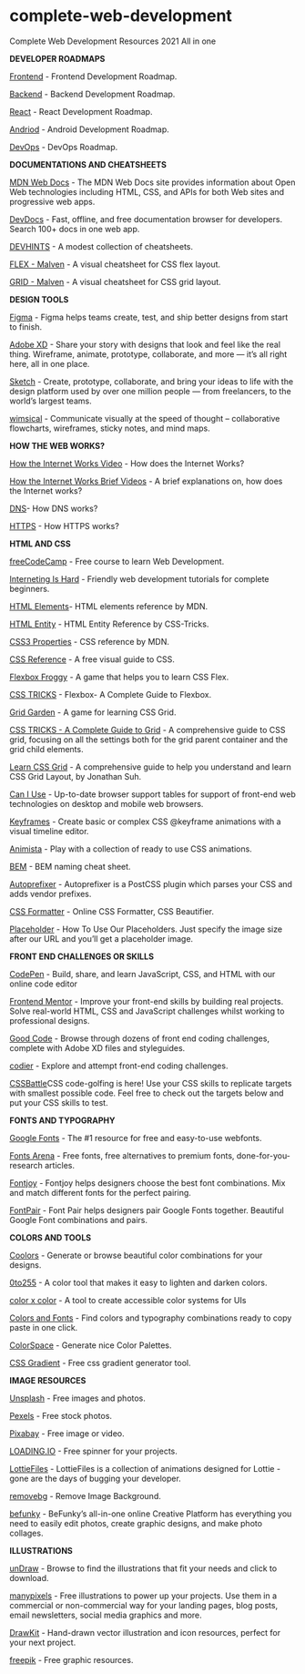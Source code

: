 # complete-web-development
Complete Web Development Resources 2021 All in one

**DEVELOPER ROADMAPS**

[Frontend](https://roadmap.sh/frontend)  - Frontend Development Roadmap.

[Backend](https://roadmap.sh/backend)  - Backend Development Roadmap.

[React](https://roadmap.sh/react) - React Development Roadmap.

[Andriod](https://roadmap.sh/android)  - Android Development Roadmap.

[DevOps](https://roadmap.sh/devops) - DevOps Roadmap.

**DOCUMENTATIONS AND CHEATSHEETS**

[MDN Web Docs](https://developer.mozilla.org/en-US/) - The MDN Web Docs site provides information about Open Web technologies including HTML, CSS, and APIs for both Web sites and progressive web apps.

[DevDocs](https://devdocs.io/) - Fast, offline, and free documentation browser for developers. Search 100+ docs in one web app.

[DEVHINTS](https://devhints.io/) - A modest collection of cheatsheets.

[FLEX - Malven](https://flexbox.malven.co/) - A visual cheatsheet for CSS flex layout.

[GRID - Malven](https://grid.malven.co/) - A visual cheatsheet for CSS grid layout.

**DESIGN TOOLS**

[Figma](https://www.figma.com/) - Figma helps teams create, test, and ship better designs from start to finish.

[Adobe XD](https://www.adobe.com/in/products/xd.html) - Share your story with designs that look and feel like the real thing. Wireframe, animate, prototype, collaborate, and more — it’s all right here, all in one place.

[Sketch](https://www.sketch.com/) - Create, prototype, collaborate, and bring your ideas to life with the design platform used by over one million people — from freelancers, to the world’s largest teams.

[wimsical](https://whimsical.com/) - Communicate visually at the speed of thought – collaborative flowcharts, wireframes, sticky notes, and mind maps.

**HOW THE WEB WORKS?**

[
How the Internet Works Video](https://www.youtube.com/watch?v=x3c1ih2NJEg) - How does the Internet Works?

[
How the Internet Works Brief Videos](https://www.youtube.com/playlist?list=PLzdnOPI1iJNfMRZm5DDxco3UdsFegvuB7) - A brief explanations on, how does the Internet works?


[DNS](https://howdns.works/)- How DNS works?

[HTTPS](https://howhttps.works/) - How HTTPS works?

**HTML AND CSS**

[freeCodeCamp](https://www.freecodecamp.org/learn/) - Free course to learn Web Development.

[Interneting Is Hard](https://www.internetingishard.com/) - Friendly web development tutorials for complete beginners.

[HTML Elements](https://developer.mozilla.org/en-US/docs/Web/HTML/Element)- HTML elements reference by MDN.

[HTML Entity](https://css-tricks.com/snippets/html/glyphs/) - HTML Entity Reference by CSS-Tricks.

[CSS3 Properties](https://developer.mozilla.org/en-US/docs/Web/CSS/Reference) - CSS reference by MDN.

[CSS Reference](https://cssreference.io/) - A free visual guide to CSS.

[Flexbox Froggy](https://flexboxfroggy.com/) - A game that helps you to learn CSS Flex.

[CSS TRICKS](https://css-tricks.com/snippets/css/a-guide-to-flexbox/) - Flexbox- A Complete Guide to Flexbox.

[Grid Garden](https://cssgridgarden.com/) - A game for learning CSS Grid.

[CSS TRICKS - A Complete Guide to Grid](https://css-tricks.com/snippets/css/complete-guide-grid/) - A comprehensive guide to CSS grid, focusing on all the settings both for the grid parent container and the grid child elements.

[Learn CSS Grid](https://learncssgrid.com/) - A comprehensive guide to help you understand and learn CSS Grid Layout, by Jonathan Suh.

[Can I Use](https://caniuse.com/) - Up-to-date browser support tables for support of front-end web technologies on desktop and mobile web browsers.

[Keyframes](https://keyframes.app/) - Create basic or complex CSS @keyframe animations with a visual timeline editor.

[Animista](https://animista.net/) - Play with a collection of ready to use CSS animations.

[BEM](https://9elements.com/bem-cheat-sheet/) - BEM naming cheat sheet.

[Autoprefixer](https://autoprefixer.github.io/) - Autoprefixer is a PostCSS plugin which parses your CSS and adds vendor prefixes.

[CSS Formatter](https://www.cleancss.com/css-beautify/) - Online CSS Formatter, CSS Beautifier.

[Placeholder](https://placeholder.com/) - How To Use Our Placeholders. Just specify the image size after our URL and you’ll get a placeholder image.

**FRONT END CHALLENGES OR SKILLS**

[CodePen](https://codepen.io/) - Build, share, and learn JavaScript, CSS, and HTML with our online code editor

[Frontend Mentor](https://www.frontendmentor.io/) - Improve your front-end skills by building real projects. Solve real-world HTML, CSS and JavaScript challenges whilst working to professional designs.

[Good Code](https://www.codewell.cc/)  - Browse through dozens of front end coding challenges, complete with Adobe XD files and styleguides.

[codier](https://codier.io/)  - Explore and attempt front-end coding challenges.

[
CSSBattle](https://cssbattle.dev/)CSS code-golfing is here! Use your CSS skills to replicate targets with smallest possible code. Feel free to check out the targets below and put your CSS skills to test.

**FONTS AND TYPOGRAPHY**

[Google Fonts](https://fonts.google.com/) - The #1 resource for free and easy-to-use webfonts.

[Fonts Arena](https://fontsarena.com/) - Free fonts, free alternatives to premium fonts, done-for-you-research articles.

[Fontjoy](https://fontjoy.com/) - Fontjoy helps designers choose the best font combinations. Mix and match different fonts for the perfect pairing.

[FontPair](https://www.fontpair.co/) - Font Pair helps designers pair Google Fonts together. Beautiful Google Font combinations and pairs.

**COLORS AND TOOLS**

[Coolors](https://coolors.co/) - Generate or browse beautiful color combinations for your designs.

[0to255](https://0to255.com/) - A color tool that makes it easy to lighten and darken colors.

[color x color](https://colorcolor.in/) - A tool to create accessible color systems for UIs

[Colors and Fonts](https://www.colorsandfonts.com/) - Find colors and typography combinations ready to copy paste in one click.

[ColorSpace](https://mycolor.space/) - Generate nice Color Palettes.

[CSS Gradient](https://cssgradient.io/) - Free css gradient generator tool.

**IMAGE RESOURCES**

[Unsplash](https://unsplash.com/) - Free images and photos.

[Pexels](https://www.pexels.com/) - Free stock photos.

[Pixabay](https://pixabay.com/)  - Free image or video.

[LOADING.IO](https://loading.io/) - Free spinner for your projects.

[LottieFiles](https://lottiefiles.com/) - LottieFiles is a collection of animations designed for Lottie - gone are the days of bugging your developer.

[removebg](https://www.remove.bg/) - Remove Image Background.

[befunky](https://www.befunky.com/) - BeFunky’s all-in-one online Creative Platform has everything you need to easily edit photos, create graphic designs, and make photo collages.

**ILLUSTRATIONS**

[unDraw](https://undraw.co/illustrations) - Browse to find the illustrations that fit your needs and click to download.

[manypixels](https://www.manypixels.co/gallery)  - Free illustrations to power up your projects. Use them in a commercial or non-commercial way for your landing pages, blog posts, email newsletters, social media graphics and more.

[DrawKit](https://www.drawkit.com/) - Hand-drawn vector illustration and icon resources, perfect for your next project.

[freepik](https://www.freepik.com/) - Free graphic resources.

